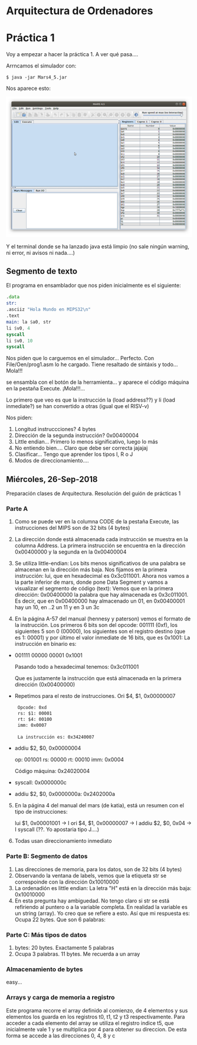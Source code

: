 # Arquitectura de Ordenadores

# Práctica 1

Voy a empezar a hacer la práctica 1. A ver qué pasa....

Arrncamos el simulador con:

```
$ java -jar Mars4_5.jar
```

Nos aparece esto:


![](images/fig-01.png)

Y el terminal donde se ha lanzado java está limpio (no sale ningún warning, ni error, ni avisos ni nada....)

## Segmento de texto

El programa en ensamblador que nos piden inicialmente es el siguiente:

```asm
.data
str:
.asciiz "Hola Mundo en MIPS32\n"
.text
main: la $a0, str
li $v0, 4
syscall
li $v0, 10
syscall
```

Nos piden que lo carguemos en el simulador...  Perfecto. Con File/Oen/prog1.asm lo he cargado. Tiene resaltado de sintáxis y todo... Mola!!!

se ensambla con el botón de la herramienta... y aparece el código máquina en la pestaña Execute. ¡Mola!!!...

Lo primero que veo es que la instrucción la (load address??) y li (load inmediate?) se han convertido a otras (igual que el RISV-v)

Nos piden:

1. Longitud instruccciones?  4 bytes
2. Dirección de la segunda instrucción? 0x00400004
3. Little endian... Primero lo menos significativo, luego lo más
4. No entiendo bien.... Claro que debe ser correcta jajajaj
5. Clasificar... Tengo que aprender los tipos I, R o J
6. Modos de direccionamiento....


## Miércoles, 26-Sep-2018

Preparación clases de Arquitectura. Resolución del guión de prácticas 1

### Parte A

1. Como se puede ver en la columna CODE de la pestaña Execute, las instrucciones del MIPS son de 32 bits (4 bytes)

2. La dirección donde está almacenada cada instrucción se muestra en la columna Address. La primera instrucción se encuentra en la dirección 0x00400000 y la segunda en la 0x00400004

3. Se utiliza little-endian: Los bits menos significativos de una palabra se almacenan en la dirección más baja. Nos fijamos en la primera instrucción: lui, que en hexadecimal es 0x3c011001. Ahora nos vamos a la parte inferior de mars, donde pone Data Segment y vamos a visualizar el segmento de código (text): Vemos que en la primera dirección: 0x00400000 la palabra que hay almacenada es 0x3c011001. Es decir, que en 0x00400000 hay almacenado un 01, en 0x00400001 hay un 10, en ..2 un 11 y en 3 un 3c

4. En la página A-57 del manual (hennesy y paterson) vemos el formato de la instrucción. Los primeros 6 bits son del opcode: 001111 (0xf), los siguientes 5 son 0 (00000), los siguientes son el registro destino (que es 1: 00001) y por último el valor inmediate de 16 bits, que es 0x1001: La instrucción en binario es:
 -
    001111 00000 00001 0x1001

    Pasando todo a hexadecimal tenemos:  0x3c011001

    Que es justamente la instrucción que está almacenada en la primera dirección (0x00400000)

  * Repetimos para el resto de instrucciones.   Ori $4, $1, 0x00000007

         Opcode: 0xd
         rs: $1: 00001
         rt: $4: 00100
         imm: 0x0007

         La instrucción es: 0x34240007

  * addiu $2, $0, 0x00000004

     op: 001001
     rs: 00000
     rt: 00010
     imm: 0x0004

     Código máquina: 0x24020004

   * syscall: 0x0000000c
   * addiu $2, $0, 0x0000000a:   0x2402000a


5. En la página 4 del manual del mars (de katia), está un resumen con el tipo de instrucciones:

     lui $1, 0x00001001  -> I
     ori $4, $1, 0x00000007 -> I
     addiu $2, $0, 0x04  -> I
     syscall (??. Yo apostaria tipo J....)

6. Todas usan direccionamiento inmediato

### Parte B: Segmento de datos

1. Las direcciones de memoria, para los datos, son de 32 bits (4 bytes)
2. Observando la ventana de labels, vemos que la etiqueta str se correspoinde con la dirección 0x10010000
3. La ordenadión es little endian: La letra "H" está en la dirección más baja: 0x10010000
4. En esta pregunta hay ambiguedad. No tengo claro si str se está refiriendo al puntero o a la variable completa. En realidad la variable es un string (array). Yo creo que se refiere a esto. Así que mi respuesta es:  Ocupa 22 bytes. Que son 6 palabras:

### Parte C: Más tipos de datos

1. bytes: 20 bytes. Exactamente 5 palabras
2. Ocupa 3 palabras. 11 bytes. Me recuerda a un array


### Almacenamiento de bytes

easy...

### Arrays y carga de memoria a registro

Este programa recorre el array definido al comienzo, de 4 elementos y sus elementos los guarda en los registros t0, t1, t2 y t3 respectivamente. Para acceder a cada elemento del array se utiliza el registro indice t5, que inicialmente vale 1 y se multiplica por 4 para obtener su direccion. De esta forma se accede a las direcciones 0, 4, 8 y c
